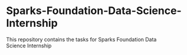 # Sparks-Foundation-Data-Science-Internship
This repository contains the tasks for Sparks Foundation Data Science Internship
